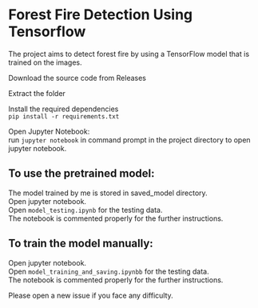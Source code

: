 # Forest Fire Detection Using Tensorflow  
The project aims to detect forest fire by using a TensorFlow model that is trained on the images.  

Download the source code from Releases  

Extract the folder  

Install the required dependencies  
`pip install -r requirements.txt`  

Open Jupyter Notebook:  
run `jupyter notebook` in command prompt in the project directory to open jupyter notebook.  

## To use the pretrained model:  
The model trained by me is stored in saved_model directory.  
Open jupyter notebook.  
Open `model_testing.ipynb` for the testing data.  
The notebook is commented properly for the further instructions.  

## To train the model manually:  

Open jupyter notebook.  
Open `model_training_and_saving.ipynbb` for the testing data.  
The notebook is commented properly for the further instructions.  

Please open a new issue if you face any difficulty.  
